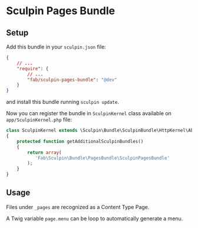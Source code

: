 # Sculpin Pages Bundle

## Setup

Add this bundle in your ```sculpin.json``` file:

```json
{
    // ...
    "require": {
        // ...
        "fab/sculpin-pages-bundle": "@dev"
    }
}
```

and install this bundle running ```sculpin update```.

Now you can register the bundle in ```SculpinKernel``` class available on ```app/SculpinKernel.php``` file:

```php
class SculpinKernel extends \Sculpin\Bundle\SculpinBundle\HttpKernel\AbstractKernel
{
    protected function getAdditionalSculpinBundles()
    {
        return array(
           'Fab\Sculpin\Bundle\PagesBundle\SculpinPagesBundle'
        );
    }
}
```

## Usage

Files under ``_pages`` are recognized as a Content Type Page.

A Twig variable ``page.menu`` can be loop to automatically generate a menu.
